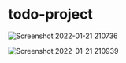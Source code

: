 # todo-project
![Screenshot 2022-01-21 210736](https://user-images.githubusercontent.com/97805577/150585838-9ef8f978-ed36-4782-9419-8a2c4aadf49b.png)

![Screenshot 2022-01-21 210939](https://user-images.githubusercontent.com/97805577/150586096-e151ed5d-cbd5-4c0a-b20c-b71ee6351333.png)
